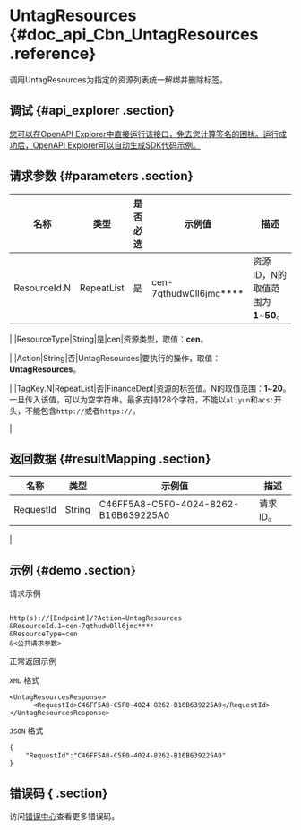 # UntagResources {#doc_api_Cbn_UntagResources .reference}

调用UntagResources为指定的资源列表统一解绑并删除标签。

## 调试 {#api_explorer .section}

[您可以在OpenAPI Explorer中直接运行该接口，免去您计算签名的困扰。运行成功后，OpenAPI Explorer可以自动生成SDK代码示例。](https://api.aliyun.com/#product=Cbn&api=UntagResources&type=RPC&version=2017-09-12)

## 请求参数 {#parameters .section}

|名称|类型|是否必选|示例值|描述|
|--|--|----|---|--|
|ResourceId.N|RepeatList|是|cen-7qthudw0ll6jmc\*\*\*\*|资源ID，N的取值范围为**1**~**50**。

 |
|ResourceType|String|是|cen|资源类型，取值：**cen**。

 |
|Action|String|否|UntagResources|要执行的操作，取值：**UntagResources**。

 |
|TagKey.N|RepeatList|否|FinanceDept|资源的标签值。N的取值范围：**1**~**20**。一旦传入该值，可以为空字符串。最多支持128个字符，不能以`aliyun`和`acs:`开头，不能包含`http://`或者`https://`。

 |

## 返回数据 {#resultMapping .section}

|名称|类型|示例值|描述|
|--|--|---|--|
|RequestId|String|C46FF5A8-C5F0-4024-8262-B16B639225A0|请求ID。

 |

## 示例 {#demo .section}

请求示例

``` {#request_demo}

http(s)://[Endpoint]/?Action=UntagResources
&ResourceId.1=cen-7qthudw0ll6jmc****
&ResourceType=cen
&<公共请求参数>

```

正常返回示例

`XML` 格式

``` {#xml_return_success_demo}
<UntagResourcesResponse>
      <RequestId>C46FF5A8-C5F0-4024-8262-B16B639225A0</RequestId>
</UntagResourcesResponse>
```

`JSON` 格式

``` {#json_return_success_demo}
{
	"RequestId":"C46FF5A8-C5F0-4024-8262-B16B639225A0"
}
```

## 错误码 { .section}

访问[错误中心](https://error-center.aliyun.com/status/product/Cbn)查看更多错误码。

